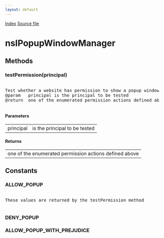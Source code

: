 ```yaml
---
layout: default
---
```

<div id='links'><a href="../index.html">Index</a>
<a href="http://dxr.mozilla.org/mozilla-central/source/xpfe/appshell/nsIPopupWindowManager.idl">Source file</a>
</div>

# nsIPopupWindowManager #

## Methods ##

### testPermission(principal) ###
<pre>  
Test whether a website has permission to show a popup window.  
@param   principal is the principal to be tested  
@return  one of the enumerated permission actions defined above  
  
</pre>
#### Parameters ####

<table>

<tr>
<td>principal</td>
<td>is the principal to be tested  
</td>
</tr>

</table>

#### Returns ####

<table>

<tr>
<td>one of the enumerated permission actions defined above  
</td>
</tr>

</table>

## Constants ##

### ALLOW_POPUP ###
<pre>  
These values are returned by the testPermission method  
  
</pre>
### DENY_POPUP ###

### ALLOW_POPUP_WITH_PREJUDICE ###
